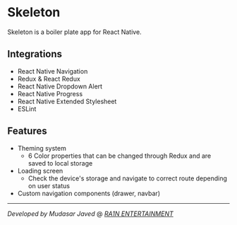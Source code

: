 
# Skeleton
Skeleton is a boiler plate app for React Native.

## Integrations
 - React Native Navigation
 - Redux & React Redux
 - React Native Dropdown Alert
 - React Native Progress
 - React Native Extended Stylesheet
 - ESLint

## Features
 - Theming system
	 - 6 Color properties that can be changed through Redux and are saved to local storage
 - Loading screen 
	 - Check the device's storage and navigate to correct route depending on user status  
 - Custom navigation components (drawer, navbar)
----------
*Developed by Mudasar Javed* @ *[RA1N ENTERTAINMENT](ra1n-entertainment.net)*
